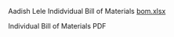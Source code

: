 Aadish Lele
Indidvidual Bill of Materials
[bom.xlsx](https://github.com/user-attachments/files/19830015/bom.xlsx)

Individual Bill of Materials PDF
